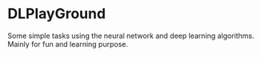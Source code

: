   # DLPlayGround
Some simple tasks using the neural network and deep learning algorithms.
Mainly for fun and learning purpose. 
